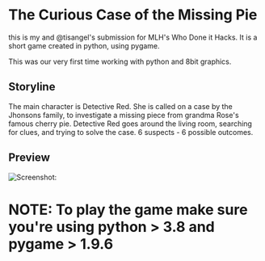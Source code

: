 # The Curious Case of the Missing Pie

this is my and @tisangel's submission for MLH's Who Done it Hacks. It is a short game created in python, using pygame.

This was our very first time working with python and 8bit graphics. 

## Storyline

The main character is Detective Red. She is called on a case by the Jhonsons family, to investigate a missing piece from grandma Rose's famous cherry pie. Detective Red goes around the living room, searching for clues, and trying to solve the case. 6 suspects - 6 possible outcomes. 

## Preview
![Screenshot:](https://challengepost-s3-challengepost.netdna-ssl.com/photos/production/software_photos/001/311/242/datas/original.png)

# NOTE: To play the game make sure you're using python > 3.8 and pygame > 1.9.6
